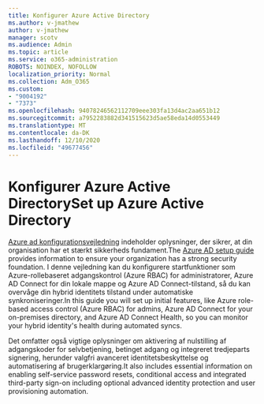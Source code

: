 ```yaml
---
title: Konfigurer Azure Active Directory
ms.author: v-jmathew
author: v-jmathew
manager: scotv
ms.audience: Admin
ms.topic: article
ms.service: o365-administration
ROBOTS: NOINDEX, NOFOLLOW
localization_priority: Normal
ms.collection: Adm_O365
ms.custom:
- "9004192"
- "7373"
ms.openlocfilehash: 94078246562112709eee303fa13d4ac2aa651b12
ms.sourcegitcommit: a7952283882d341515623d5ae58eda14d0553449
ms.translationtype: MT
ms.contentlocale: da-DK
ms.lasthandoff: 12/10/2020
ms.locfileid: "49677456"
---
```

# <a name="set-up-azure-active-directory"></a><span data-ttu-id="6e91a-102">Konfigurer Azure Active Directory</span><span class="sxs-lookup"><span data-stu-id="6e91a-102">Set up Azure Active Directory</span></span>

<span data-ttu-id="6e91a-103">[Azure ad konfigurationsvejledning](https://go.microsoft.com/fwlink/?linkid=2134390) indeholder oplysninger, der sikrer, at din organisation har et stærkt sikkerheds fundament.</span><span class="sxs-lookup"><span data-stu-id="6e91a-103">The [Azure AD setup guide](https://go.microsoft.com/fwlink/?linkid=2134390) provides information to ensure your organization has a strong security foundation.</span></span> <span data-ttu-id="6e91a-104">I denne vejledning kan du konfigurere startfunktioner som Azure-rollebaseret adgangskontrol (Azure RBAC) for administratorer, Azure AD Connect for din lokale mappe og Azure AD Connect-tilstand, så du kan overvåge din hybrid identitets tilstand under automatiske synkroniseringer.</span><span class="sxs-lookup"><span data-stu-id="6e91a-104">In this guide you will set up initial features, like Azure role-based access control (Azure RBAC) for admins, Azure AD Connect for your on-premises directory, and Azure AD Connect Health, so you can monitor your hybrid identity's health during automated syncs.</span></span>

<span data-ttu-id="6e91a-105">Det omfatter også vigtige oplysninger om aktivering af nulstilling af adgangskoder for selvbetjening, betinget adgang og integreret tredjeparts signering, herunder valgfri avanceret identitetsbeskyttelse og automatisering af brugerklargøring.</span><span class="sxs-lookup"><span data-stu-id="6e91a-105">It also includes essential information on enabling self-service password resets, conditional access and integrated third-party sign-on including optional advanced identity protection and user provisioning automation.</span></span>
